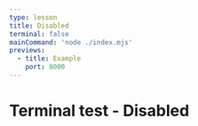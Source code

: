 ```yaml
---
type: lesson
title: Disabled
terminal: false
mainCommand: 'node ./index.mjs'
previews:
  - title: Example
    port: 8000
---
```


# Terminal test - Disabled
